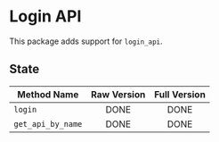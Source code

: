 # Login API

This package adds support for `login_api`.

## State

| Method Name       | Raw Version | Full Version |
| ----------------- |:-----------:|:------------:|
| `login`           | DONE        | DONE         |
| `get_api_by_name` | DONE        | DONE         |
